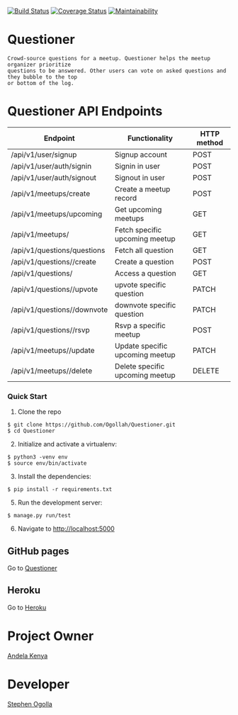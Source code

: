[![Build Status](https://travis-ci.org/Ogollah/Questioner.svg?branch=develop)](https://travis-ci.org/Ogollah/Questioner)  [![Coverage Status](https://coveralls.io/repos/github/Ogollah/Questioner/badge.svg?branch=develop)](https://coveralls.io/github/Ogollah/Questioner?branch=develop)  [![Maintainability](https://api.codeclimate.com/v1/badges/eab2d4d71fc565021f7e/maintainability)](https://codeclimate.com/github/Ogollah/Questioner/maintainability)

# Questioner
```
Crowd-source questions for a meetup. Questioner helps the meetup organizer prioritize
questions to be answered. Other users can vote on asked questions and they bubble to the top
or bottom of the log.
```

# Questioner API Endpoints
|Endpoint                                 | Functionality                    |HTTP method 
|-----------------------------------------|----------------------------------|-------------
|/api/v1/user/signup                      |Signup account                    |POST        
|/api/v1/user/auth/signin                 |Signin in user                    |POST
|/api/v1/user/auth/signout                |Signout in user                   |POST
|/api/v1/meetups/create                   |Create a meetup record            |POST
|/api/v1/meetups/upcoming                 |Get upcoming meetups              |GET
|/api/v1/meetups/<meetup-id>              |Fetch specific upcoming meetup    |GET
|/api/v1/questions/questions              |Fetch all question                |GET
|/api/v1/questions/<meetup-id>/create     |Create a question                 |POST
|/api/v1/questions/<question-id>          |Access a question                 |GET
|/api/v1/questions/<question-id>/upvote   |upvote specific question          |PATCH
|/api/v1/questions/<question-id>/downvote |downvote specific question        |PATCH
|/api/v1/questions/<meetup-id>/rsvp       |Rsvp a specific meetup            |POST
|/api/v1/meetups/<meetup-id>/update       |Update specific upcoming meetup   |PATCH
|/api/v1/meetups/<meetup-id>/delete       |Delete specific upcoming meetup   |DELETE

### Quick Start

1. Clone the repo
  ```
  $ git clone https://github.com/Ogollah/Questioner.git
  $ cd Questioner
  ```

2. Initialize and activate a virtualenv:
  ```
  $ python3 -venv env
  $ source env/bin/activate
  ```

3. Install the dependencies:
  ```
  $ pip install -r requirements.txt
  ```

5. Run the development server:
  ```
  $ manage.py run/test
  ```

6. Navigate to [http://localhost:5000](http://localhost:5000)

## GitHub pages

Go to [Questioner](https://ogollah.github.io/Questioner/UI/templates/index.html)

## Heroku

Go to [Heroku](https://metup-quiz-api-heroku.herokuapp.com/)

# Project Owner
   [Andela Kenya](https://andela.com/?gclid=Cj0KCQiA1NbhBRCBARIsAKOTmUu9zzKI7k5uTm4K6kn6Wyv5Uk9S_JgBZCJia4FM98S8nMVuQ2DJePEaAlF9EALw_wcB)

# Developer
   [Stephen Ogolla](https://github.com/Ogollah/)

